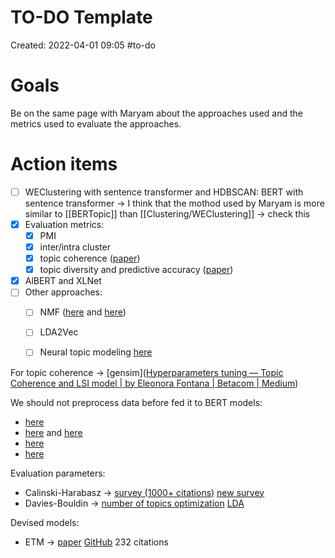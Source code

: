 # TO-DO Template
Created: 2022-04-01 09:05
#to-do 

# Goals
Be on the same page with Maryam about the approaches used and the metrics used to evaluate the approaches.

# Action items
- [ ] WEClustering with sentence transformer and HDBSCAN: BERT with sentence transformer -> I think that the mothod used by Maryam is more similar to [[BERTopic]] than [[Clustering/WEClustering]] -> check this
- [x] Evaluation metrics:
	- [x] PMI
	- [x] inter/intra cluster
	- [x] topic coherence ([paper](https://arxiv.org/pdf/2004.14914.pdf))
	- [x] topic diversity and predictive accuracy ([paper](https://arxiv.org/pdf/2103.00498.pdf))
- [x] AlBERT and XLNet
- [ ] Other approaches:
	- [ ] NMF ([here](https://towardsdatascience.com/topic-modeling-articles-with-nmf-8c6b2a227a45) and [here](https://medium.com/voice-tech-podcast/topic-modelling-using-nmf-2f510d962b6e))
	- [ ] LDA2Vec
	- [ ] Neural topic modeling [here](https://aclanthology.org/2021.findings-acl.382.pdf)


For topic coherence -> [gensim]([Hyperparameters tuning — Topic Coherence and LSI model | by Eleonora Fontana | Betacom | Medium](https://medium.com/betacom/hyperparameters-tuning-topic-coherence-and-lsi-model-d31701f8aeec#:~:text=Topic%20Coherence%20in%20Python%20As%20stated%20in%20the,in%20order%20to%20choose%20the%20best%20num_topics%20value.))

We should not preprocess data before fed it to BERT models:
- [here](https://www.researchgate.net/post/Do_you_need_to_preprocess_text_for_BERT)
- [here](https://towardsdatascience.com/part-1-data-cleaning-does-bert-need-clean-data-6a50c9c6e9fd) and [here](https://towardsdatascience.com/does-bert-need-clean-data-part-2-classification-d29adf9f745a)
- [here](https://stackoverflow.com/questions/63979544/using-trained-bert-model-and-data-preprocessing)
- [here](https://stackoverflow.com/questions/62578609/data-preprocessing-for-bert-base-german)


Evaluation parameters:
- Calinski-Harabasz -> [survey (1000+ citations)](https://ieeexplore.ieee.org/abstract/document/1114856?casa_token=mDgHc0AQe6EAAAAA:HH9lYhDeJfcl98aUIB0ZBR0VNOL0NmKTHsGfS4Lq6G2m_F8PrJ6wK4kpJFVhEGaL925A9mE) [new survey](https://www.sciencedirect.com/science/article/abs/pii/S095219762200046X)
- Davies-Bouldin -> [number of topics optimization](https://www.mdpi.com/2504-4990/1/1/25) [LDA](https://d1wqtxts1xzle7.cloudfront.net/49319774/FLAIRS09-Millar-with-cover-page-v2.pdf?Expires=1660144734&Signature=Y7S01s0I4TNEm0XPu~YpG~54Ika9Mto9v68~kCVfKU60a2JdijGmTMuCbMvd2lFZMy8sXG4B~klRMsPAn6p-x~yIZ0oNGwbjqx7G8XkOO1xuDh3FHTR7mSFNtWBYawvpYsQ4gh71Qi~ERDRQS6Cl0lLqh~e8Nk3jL7kEEyexXsJkFyH75-dGZC7AHcdJw2RCWX1Ozfh7lAhbYBrA4yOHSWXO0w7icyWPrz5Qkz-t76WwEz7jq-kDqTHeIgrGuPmHHkjILOO4mPFP7OJA3~f9xAAqNvbP2YoYUL02VUpt9-x1eYMBtDe-LWtvt~jpGlG4TM3VyW8DR3bN~LH122o7lw__&Key-Pair-Id=APKAJLOHF5GGSLRBV4ZA)

Devised models:
- ETM -> [paper](https://direct.mit.edu/tacl/article/doi/10.1162/tacl_a_00325/96463/Topic-Modeling-in-Embedding-Spaces) [GitHub](https://github.com/adjidieng/ETM?utm_source=catalyzex.com)  232 citations